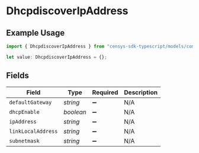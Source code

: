 # DhcpdiscoverIpAddress

## Example Usage

```typescript
import { DhcpdiscoverIpAddress } from "censys-sdk-typescript/models/components";

let value: DhcpdiscoverIpAddress = {};
```

## Fields

| Field              | Type               | Required           | Description        |
| ------------------ | ------------------ | ------------------ | ------------------ |
| `defaultGateway`   | *string*           | :heavy_minus_sign: | N/A                |
| `dhcpEnable`       | *boolean*          | :heavy_minus_sign: | N/A                |
| `ipAddress`        | *string*           | :heavy_minus_sign: | N/A                |
| `linkLocalAddress` | *string*           | :heavy_minus_sign: | N/A                |
| `subnetmask`       | *string*           | :heavy_minus_sign: | N/A                |